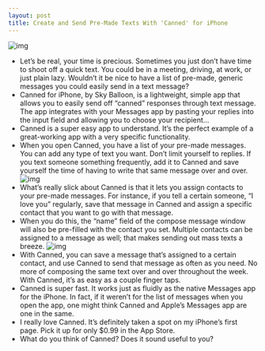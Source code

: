 ```yaml
---
layout: post
title: Create and Send Pre-Made Texts With 'Canned' for iPhone
---
```

![img](http://media.idownloadblog.com/wp-content/uploads/2011/01/Canned-e1294285991782.png)
* Let’s be real, your time is precious. Sometimes you just don’t have time to shoot off a quick text. You could be in a meeting, driving, at work, or just plain lazy. Wouldn’t it be nice to have a list of pre-made, generic messages you could easily send in a text message?
* Canned for iPhone, by Sky Balloon, is a lightweight, simple app that allows you to easily send off “canned” responses through text message. The app integrates with your Messages app by pasting your replies into the input field and allowing you to choose your recipient…
* Canned is a super easy app to understand. It’s the perfect example of a great-working app with a very specific functionality.
* When you open Canned, you have a list of your pre-made messages. You can add any type of text you want. Don’t limit yourself to replies. If you text someone something frequently, add it to Canned and save yourself the time of having to write that same message over and over.
![img](http://media.idownloadblog.com/wp-content/uploads/2011/01/Canned-List.png)
* What’s really slick about Canned is that it lets you assign contacts to your pre-made messages. For instance, if you tell a certain someone, “I love you” regularly, save that message in Canned and assign a specific contact that you want to go with that message.
* When you do this, the “name” field of the compose message window will also be pre-filled with the contact you set. Multiple contacts can be assigned to a message as well; that makes sending out mass texts a breeze.
![img](http://media.idownloadblog.com/wp-content/uploads/2011/01/Canned-Compose-e1294366424922.png)
* With Canned, you can save a message that’s assigned to a certain contact, and use Canned to send that message as often as you need. No more of composing the same text over and over throughout the week. With Canned, it’s as easy as a couple finger taps.
* Canned is super fast. It works just as fluidly as the native Messages app for the iPhone. In fact, if it weren’t for the list of messages when you open the app, one might think Canned and Apple’s Messages app are one in the same.
* I really love Canned. It’s definitely taken a spot on my iPhone’s first page. Pick it up for only $0.99 in the App Store.
* What do you think of Canned? Does it sound useful to you?

